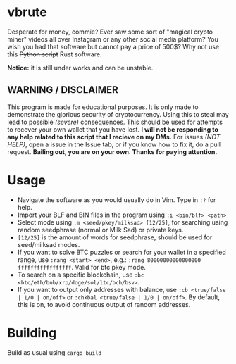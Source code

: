 # vbrute
  Desperate for money, commie?
  Ever saw some sort of "magical crypto miner" videos all over Instagram or any other social media platform? 
  You wish you had that software but cannot pay a price of 500$? 
  Why not use this ~~Python script~~ Rust software.

  **Notice:** it is still under works and can be unstable.

## WARNING / DISCLAIMER
  This program is made for educational purposes. It is only 
  made to demonstrate the glorious security of cryptocurrency. 
  Using this to steal may lead to possible *(severe)* consequences. 
  This should be used for attempts to recover your own wallet that
  you have lost. **I will not be responding to any help related to 
  this script that I recieve on my DMs.** For issues *(NOT HELP)*, open
  a issue in the Issue tab, or if you know how to fix it, do a pull
  request. **Bailing out, you are on your own. Thanks for paying attention.**

# Usage
  - Navigate the software as you would usually do in Vim. Type in `:?` for help.
  - Import your BLF and BIN files in the program using `:i <bin/blf> <path>`
  - Select mode using `:m <seed/pkey/milksad> [12/25]`, for searching using random seedphrase (normal or Milk Sad) or private keys. 
  - `[12/25]` is the amount of words for seedphrase, should be used for seed/milksad modes.
  - If you want to solve BTC puzzles or search for your wallet in a specified range, use `:rang <start> <end>`, e.g.: `:rang 80000000000000000 fffffffffffffffff`. Valid for btc pkey mode.
  - To search on a specific blockchain, use `:bc <btc/eth/bnb/xrp/doge/sol/ltc/bch/bsv>`.
  - If you want to output only addresses with balance, use `:cb <true/false | 1/0 | on/off>` or `:chkbal <true/false | 1/0 | on/off>`. By default, this is on, to avoid continuous output of random addresses.

# Building
  Build as usual using `cargo build`

